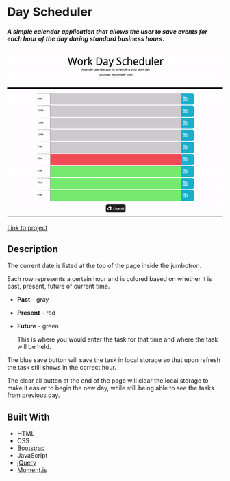 # Day Scheduler

##### A simple calendar application that allows the user to save events for each hour of the day during standard business hours.

![Day Scheduler gif](images/dayPlanner.gif)

[Link to project](https://taylormbruno.github.io/WorkDayScheduler)

## Description
The current date is listed at the top of the page inside the jumbotron.

Each row represents a certain hour and is colored based on whether it is past, present, future of current time.
* **Past** - gray
* **Present** - red
* **Future** - green

    This is where you would enter the task for that time and where the task will be held.

The blue save button will save the task in local storage so that upon refresh the task still shows in the correct hour.

The clear all button at the end of the page will clear the local storage to make it easier to begin the new day, while still being able to see the tasks from previous day.


## Built With
* HTML
* CSS
* [Bootstrap](https://getbootstrap.com/)
* JavaScript
* [jQuery](https://jquery.com/)
* [Moment.js](https://momentjs.com/)

